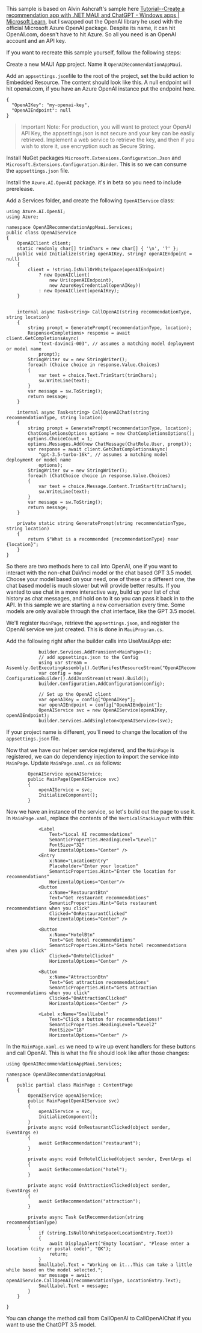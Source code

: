This sample is based on Alvin Ashcraft's sample here [Tutorial--Create a recommendation app with .NET MAUI and ChatGPT - Windows apps | Microsoft Learn](https://learn.microsoft.com/en-us/windows/apps/windows-dotnet-maui/tutorial-maui-ai), but I swapped out the OpenAI library he used with the official Microsoft Azure OpenAI package. Despite its name, it can hit OpenAI.com, doesn't have to hit Azure. So all you need is an OpenAI account and an API key.

If you want to recreate this sample yourself, follow the following steps:

Create a new MAUI App project. Name it `OpenAIRecommendationAppMaui`. 

Add an `appsettings.json`file to the root of the project, set the build action to Embedded Resource. The content should look like this. A null endpoint will hit openai.com, if you have an Azure OpenAI instance put the endpoint here.

```
{
  "OpenAIKey": "my-openai-key",
  "OpenAIEndpoint": null
}
```

> Important Note: For production, you will want to protect your OpenAI API Key, the appsettings.json is not secure and your key can be easily retrieved. Implement a web service to retrieve the key, and then if you wish to store it, use encryption such as Secure String.

Install NuGet packages `Microsoft.Extensions.Configuration.Json` and `Microsoft.Extensions.Configuration.Binder`. This is so we can consume the `appsettings.json` file.

Install the `Azure.AI.OpenAI` package. it's in beta so you need to include prerelease. 

Add a Services folder, and create the following `OpenAIService` class:

```
using Azure.AI.OpenAI;
using Azure;

namespace OpenAIRecommendationAppMaui.Services;
public class OpenAIService
{
    OpenAIClient client;
    static readonly char[] trimChars = new char[] { '\n', '?' };
    public void Initialize(string openAIKey, string? openAIEndpoint = null)
    {
        client = !string.IsNullOrWhiteSpace(openAIEndpoint)
            ? new OpenAIClient(
                new Uri(openAIEndpoint),
                new AzureKeyCredential(openAIKey))
            : new OpenAIClient(openAIKey);
    }


    internal async Task<string> CallOpenAI(string recommendationType, string location)
    {
        string prompt = GeneratePrompt(recommendationType, location);
        Response<Completions> response = await client.GetCompletionsAsync(
            "text-davinci-003", // assumes a matching model deployment or model name
            prompt);
        StringWriter sw = new StringWriter();
        foreach (Choice choice in response.Value.Choices)
        {
            var text = choice.Text.TrimStart(trimChars);
            sw.WriteLine(text);
        }
        var message = sw.ToString();
        return message;
    }

    internal async Task<string> CallOpenAIChat(string recommendationType, string location)
    {
        string prompt = GeneratePrompt(recommendationType, location);
        ChatCompletionsOptions options = new ChatCompletionsOptions();
        options.ChoiceCount = 1;
        options.Messages.Add(new ChatMessage(ChatRole.User, prompt));
        var response = await client.GetChatCompletionsAsync(
            "gpt-3.5-turbo-16k", // assumes a matching model deployment or model name
            options);
        StringWriter sw = new StringWriter();
        foreach (ChatChoice choice in response.Value.Choices)
        {
            var text = choice.Message.Content.TrimStart(trimChars);
            sw.WriteLine(text);
        }
        var message = sw.ToString();
        return message;
    }

    private static string GeneratePrompt(string recommendationType, string location)
    {
        return $"What is a recommended {recommendationType} near {location}";
    }
}
```

So there are two methods here to call into OpenAI, one if you want to interact with the non-chat DaVinci model or the chat based GPT 3.5 model. Choose your model based on your need, one of these or a different one, the chat based model is much slower but will provide better results. If you wanted to use chat in a more interactive way, build up your list of chat history as chat messages, and hold on to it so you can pass it back in to the API. In this sample we are starting a new conversation every time. Some models are only available through the chat interface, like the GPT 3.5 model.

We'll register `MainPage`, retrieve the `appsettings.json`, and register the OpenAI service we just created. This is done in `MauiProgram.cs`.

Add the following right after the builder calls into UseMauiApp etc:

```
            builder.Services.AddTransient<MainPage>();
            // add appsettings.json to the Config
            using var stream = Assembly.GetExecutingAssembly().GetManifestResourceStream("OpenAIRecommendationAppMaui.appsettings.json");
            var config = new ConfigurationBuilder().AddJsonStream(stream).Build();
            builder.Configuration.AddConfiguration(config);

            // Set up the OpenAI client
            var openAIKey = config["OpenAIKey"];
            var openAIEndpoint = config["OpenAIEndpoint"];
            OpenAIService svc = new OpenAIService(openAIKey, openAIEndpoint);
            builder.Services.AddSingleton<OpenAIService>(svc);
```

If your project name is different, you'll need to change the location of the `appsettings.json` file.

Now that we have our helper service registered, and the `MainPage` is registered, we can do dependency injection to import the service into `MainPage`. Update `MainPage.xaml.cs` as follows:

```
        OpenAIService openAIService;
        public MainPage(OpenAIService svc)
        {
            openAIService = svc;
            InitializeComponent();
        }
```

Now we have an instance of the service, so let's build out the page to use it. In `MainPage.xaml`, replace the contents of the `VerticalStackLayout` with this:

```
            <Label
                Text="Local AI recommendations"
                SemanticProperties.HeadingLevel="Level1"
                FontSize="32"
                HorizontalOptions="Center" />
            <Entry
                x:Name="LocationEntry"
                Placeholder="Enter your location"
                SemanticProperties.Hint="Enter the location for recommendations"
                HorizontalOptions="Center"/>
            <Button
                x:Name="RestaurantBtn"
                Text="Get restaurant recommendations"
                SemanticProperties.Hint="Gets restaurant recommendations when you click"
                Clicked="OnRestaurantClicked"
                HorizontalOptions="Center" />

            <Button
                x:Name="HotelBtn"
                Text="Get hotel recommendations"
                SemanticProperties.Hint="Gets hotel recommendations when you click"
                Clicked="OnHotelClicked"
                HorizontalOptions="Center" />

            <Button
                x:Name="AttractionBtn"
                Text="Get attraction recommendations"
                SemanticProperties.Hint="Gets attraction recommendations when you click"
                Clicked="OnAttractionClicked"
                HorizontalOptions="Center" />

            <Label x:Name="SmallLabel"
                Text="Click a button for recommendations!"
                SemanticProperties.HeadingLevel="Level2"
                FontSize="18"
                HorizontalOptions="Center" />
```

In the `MainPage.xaml.cs` we need to wire up event handlers for these buttons and call OpenAI. This is what the file should look like after those changes:

```
using OpenAIRecommendationAppMaui.Services;

namespace OpenAIRecommendationAppMaui
{
    public partial class MainPage : ContentPage
    {
        OpenAIService openAIService;
        public MainPage(OpenAIService svc)
        {
            openAIService = svc;
            InitializeComponent();
        }
        private async void OnRestaurantClicked(object sender, EventArgs e)
        {
            await GetRecommendation("restaurant");
        }

        private async void OnHotelClicked(object sender, EventArgs e)
        {
            await GetRecommendation("hotel");
        }

        private async void OnAttractionClicked(object sender, EventArgs e)
        {
            await GetRecommendation("attraction");
        }

        private async Task GetRecommendation(string recommendationType)
        {
            if (string.IsNullOrWhiteSpace(LocationEntry.Text))
            {
                await DisplayAlert("Empty location", "Please enter a location (city or postal code)", "OK");
                return;
            }
            SmallLabel.Text = "Working on it...This can take a little while based on the model selected.";
            var message = await openAIService.CallOpenAI(recommendationType, LocationEntry.Text);
            SmallLabel.Text = message;
        }
    }

}
```

You can change the method call from CallOpenAI to CallOpenAIChat if you want to use the ChatGPT 3.5 model. 

